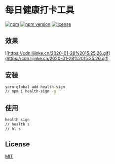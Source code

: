 # 每日健康打卡工具

[![npm](https://img.shields.io/npm/dm/health-sign.svg?style=flat-square)](https://www.npmjs.com/package/health-sign)
[![npm version](https://img.shields.io/npm/v/health-sign.svg?style=flat-square)](https://badge.fury.io/js/health-sign)
[![license](https://img.shields.io/github/license/mashape/apistatus.svg?style=flat-square)](https://www.npmjs.com/package/health-sign)

## 效果

![https://cdn.lijinke.cn/2020-01-28%2015.25.26.gif](https://cdn.lijinke.cn/2020-01-28%2015.25.26.gif)

## 安装

```bash
yarn global add health-sign
// npm i health-sign -g
```

## 使用

```bash
health sign
// health s
// hl s
```

## License

[MIT](https://github.com/lijinke666/dawdler/blob/master/LICENCE)
